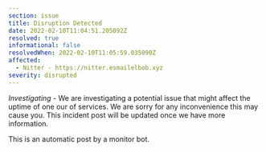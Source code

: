 ```yaml
---
section: issue
title: Disruption Detected
date: 2022-02-10T11:04:51.205092Z
resolved: true
informational: false
resolvedWhen: 2022-02-10T11:05:59.035090Z
affected:
  - Nitter - https://nitter.esmailelbob.xyz
severity: disrupted
---
```

*Investigating* - We are investigating a potential issue that might affect the uptime of one our of services. We are sorry for any inconvenience this may cause you. This incident post will be updated once we have more information.

This is an automatic post by a monitor bot.
        